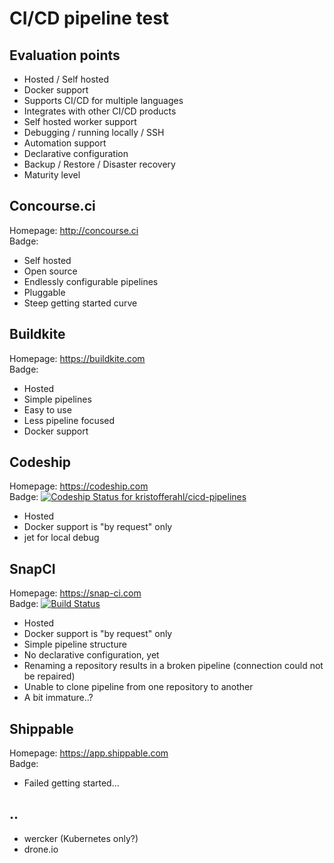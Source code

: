 # CI/CD pipeline test

## Evaluation points
- Hosted / Self hosted
- Docker support
- Supports CI/CD for multiple languages
- Integrates with other CI/CD products
- Self hosted worker support
- Debugging / running locally / SSH
- Automation support
- Declarative configuration
- Backup / Restore / Disaster recovery
- Maturity level

## Concourse.ci
Homepage: http://concourse.ci   
Badge:

- Self hosted
- Open source
- Endlessly configurable pipelines
- Pluggable
- Steep getting started curve

## Buildkite
Homepage: https://buildkite.com   
Badge:

- Hosted
- Simple pipelines
- Easy to use
- Less pipeline focused
- Docker support

## Codeship
Homepage: https://codeship.com   
Badge: [![Codeship Status for kristofferahl/cicd-pipelines](https://codeship.com/projects/6f601af0-9472-0134-71d5-3643c9f33b1e/status?branch=master)](https://codeship.com/projects/186635)

- Hosted
- Docker support is "by request" only
- jet for local debug

## SnapCI
Homepage: https://snap-ci.com   
Badge: [![Build Status](https://snap-ci.com/kristofferahl/cicd-pipelines/branch/master/build_image)](https://snap-ci.com/kristofferahl/cicd-pipelines/branch/master)

- Hosted
- Docker support is "by request" only
- Simple pipeline structure
- No declarative configuration, yet
- Renaming a repository results in a broken pipeline (connection could not be repaired)
- Unable to clone pipeline from one repository to another
- A bit immature..?

## Shippable
Homepage: https://app.shippable.com   
Badge:

- Failed getting started...

## ..
- wercker (Kubernetes only?)
- drone.io
